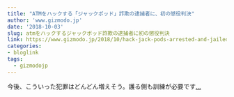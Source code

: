 ```yaml
---
title: "ATMをハックする「ジャックポッド」詐欺の逮捕者に、初の懲役判決"
author: 'www.gizmodo.jp'
date: '2018-10-03'
slug: atmをハックするジャックポッド詐欺の逮捕者に初の懲役判決
link: https://www.gizmodo.jp/2018/10/hack-jack-pods-arrested-and-jailed.html
categories:
- bloglink
tags:
  - gizmodojp
---
```


今後、こういった犯罪はどんどん増えそう。護る側も訓練が必要です[... <i class="fas fa-external-link-alt"></i>](https://www.gizmodo.jp/2018/10/hack-jack-pods-arrested-and-jailed.html)

